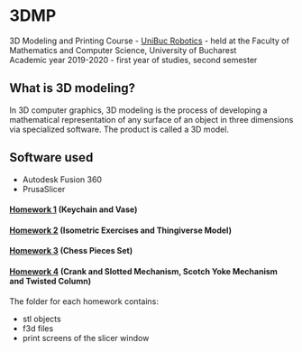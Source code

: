 # 3DMP
3D Modeling and Printing Course - [UniBuc Robotics](https://github.com/unibucrobotics) - held at the Faculty of Mathematics and Computer Science, University of Bucharest \
Academic year 2019-2020 - first year of studies, second semester

## What is 3D modeling?
In 3D computer graphics, 3D modeling is the process of developing a mathematical representation of any surface of an object in three dimensions via specialized software. The product is called a 3D model.

## Software used
- Autodesk Fusion 360
- PrusaSlicer

#### [Homework 1](/homework-1) (Keychain and Vase)
#### [Homework 2](/homework-2) (Isometric Exercises and Thingiverse Model)
#### [Homework 3](/homework-3) (Chess Pieces Set)
#### [Homework 4](/homework-4) (Crank and Slotted Mechanism, Scotch Yoke Mechanism and Twisted Column)

The folder for each homework contains:
- stl objects
- f3d files
- print screens of the slicer window
